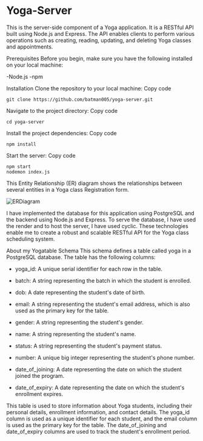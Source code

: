 # Yoga-Server
This is the server-side component of a Yoga application. It is a RESTful API built using Node.js and Express. The API enables clients to perform various operations such as creating, reading, updating, and deleting Yoga classes and appointments.

Prerequisites
Before you begin, make sure you have the following installed on your local machine:

-Node.js
-npm

Installation
Clone the repository to your local machine:
Copy code
```
git clone https://github.com/batman005/yoga-server.git
```
Navigate to the project directory:
Copy code
```
cd yoga-server

```
Install the project dependencies:
Copy code
```
npm install
```
Start the server:
Copy code
```
npm start 
nodemon index.js
```

This Entity Relationship (ER) diagram shows the relationships between several entities in a Yoga class  Registration form.

![ERDiagram](https://user-images.githubusercontent.com/51878340/208255937-22a0a463-f376-491b-8c3a-cdc2a310aef5.png)


I have implemented the database for this application using PostgreSQL and the backend using Node.js and Express. To serve the database, I have used the render and to host the server, I have used cyclic. These technologies enable me to create a robust and scalable RESTful API for the Yoga class scheduling system.

About my Yogatable Schema
This schema defines a table called yoga in a PostgreSQL database. The table has the following columns:

- yoga_id: A unique serial identifier for each row in the table.
* batch: A string representing the batch in which the student is enrolled.
+ dob: A date representing the student's date of birth.
- email: A string representing the student's email address, which is also used as the primary key for the table.
* gender: A string representing the student's gender.
+ name: A string representing the student's name.
- status: A string representing the student's payment status.
* number: A unique big integer representing the student's phone number.
+ date_of_joining: A date representing the date on which the student joined the program.
- date_of_expiry: A date representing the date on which the student's enrollment expires.

This table is used to store information about Yoga students, including their personal details, enrollment information, and contact details. The yoga_id column is used as a unique identifier for each student, and the email column is used as the primary key for the table. The date_of_joining and date_of_expiry columns are used to track the student's enrollment period.


